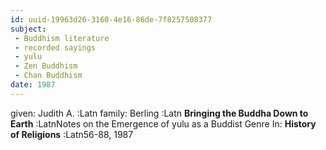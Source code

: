 ```yaml
---
id: uuid-19963d26-3160-4e16-86de-7f8257508377
subject: 
 - Buddhism literature
 - recorded sayings
 - yulu
 - Zen Buddhism
 - Chan Buddhism
date: 1987
---
```


given: Judith A. :Latn
family: Berling :Latn
**Bringing the Buddha Down to Earth** :LatnNotes on the Emergence of yulu as a Buddist Genre
In: 
**History of Religions** :Latn56-88, 1987